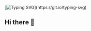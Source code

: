 [![Typing SVG](https://readme-typing-svg.demolab.com?font=Rubik+Doodle+Shadow&size=50&pause=1200&color=C0A1F7&width=1000&height=100&lines=Welcom+to+Subin+Github!)](https://git.io/typing-svg)
## Hi there 👋

<!--
**yunsubinSU/yunsubinSU** is a ✨ _special_ ✨ repository because its `README.md` (this file) appears on your GitHub profile.

Here are some ideas to get you started:

- 🔭 I’m currently working on ...
- 🌱 I’m currently learning ...
- 👯 I’m looking to collaborate on ...
- 🤔 I’m looking for help with ...
- 💬 Ask me about ...
- 📫 How to reach me: ...
- 😄 Pronouns: ...
- ⚡ Fun fact: ...
-->
